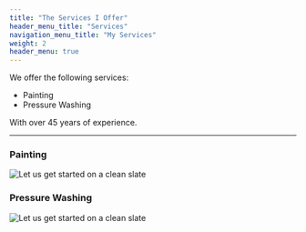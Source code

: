 ```yaml
---
title: "The Services I Offer"
header_menu_title: "Services"
navigation_menu_title: "My Services"
weight: 2
header_menu: true
---
```


We offer the following services:
- Painting
- Pressure Washing

With over 45 years of experience.

---

### Painting

![Let us get started on a clean slate](images/woman-pouring-juice-on-glass-3184192.jpg)


### Pressure Washing

![Let us get started on a clean slate](images/woman-pouring-juice-on-glass-3184192.jpg)

